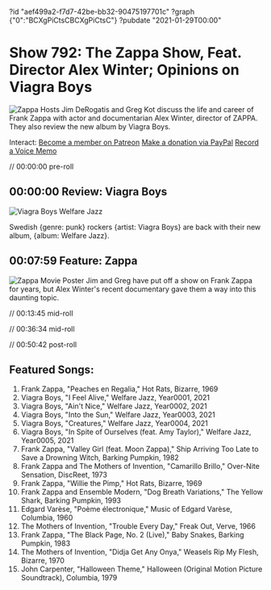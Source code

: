 ?id "aef499a2-f7d7-42be-bb32-90475197701c"
?graph {"0":"BCXgPiCtsCBCXgPiCtsC"}
?pubdate "2021-01-29T00:00"
# Show 792: The Zappa Show, Feat. Director Alex Winter; Opinions on Viagra Boys
![Zappa](https://static.soundopinions.org/images/2021/zappa._crop.jpeg)
Hosts Jim DeRogatis and Greg Kot discuss the life and career of Frank Zappa with actor and documentarian Alex Winter, director of ZAPPA. They also review the new album by Viagra Boys. 

Interact:
[Become a member on Patreon](https://www.patreon.com/soundopinions) 
[Make a donation via PayPal](https://bit.ly/36zIhZK)
[Record a Voice Memo](https://www.micdropp.com/studio/5febf006eba45/) 

// 00:00:00 pre-roll

## 00:00:00 Review: Viagra Boys

![Viagra Boys Welfare Jazz](https://static.soundopinions.org/assets/792/01.jpg)

Swedish {genre: punk} rockers {artist: Viagra Boys} are back with their new album, {album: Welfare Jazz}. 

## 00:07:59 Feature: Zappa
![Zappa Movie Poster](https://static.soundopinions.org/images/2021/zappa.jpeg)
Jim and Greg have put off a show on Frank Zappa for years, but Alex Winter's recent documentary gave them a way into this daunting topic. 


// 00:13:45 mid-roll

// 00:36:34 mid-roll

// 00:50:42 post-roll



## Featured Songs:
1. Frank Zappa, "Peaches en Regalia," Hot Rats, Bizarre, 1969
1. Viagra Boys, "I Feel Alive," Welfare Jazz, Year0001, 2021
1. Viagra Boys, "Ain't Nice," Welfare Jazz, Year0002, 2021
1. Viagra Boys, "Into the Sun," Welfare Jazz, Year0003, 2021
1. Viagra Boys, "Creatures," Welfare Jazz, Year0004, 2021
1. Viagra Boys, "In Spite of Ourselves (feat. Amy Taylor)," Welfare Jazz, Year0005, 2021
1. Frank Zappa, "Valley Girl (feat. Moon Zappa)," Ship Arriving Too Late to Save a Drowning Witch, Barking Pumpkin, 1982
1. Frank Zappa and The Mothers of Invention, "Camarillo Brillo," Over-Nite Sensation, DiscReet, 1973
1. Frank Zappa, "Willie the Pimp," Hot Rats, Bizarre, 1969
1. Frank Zappa and Ensemble Modern, "Dog Breath Variations," The Yellow Shark, Barking Pumpkin, 1993
1. Edgard Varèse, "Poème électronique," Music of Edgard Varèse, Columbia, 1960
1. The Mothers of Invention, "Trouble Every Day," Freak Out, Verve, 1966
1. Frank Zappa, "The Black Page, No. 2 (Live)," Baby Snakes, Barking Pumpkin, 1983
1. The Mothers of Invention, "Didja Get Any Onya," Weasels Rip My Flesh, Bizarre, 1970
1. John Carpenter, "Halloween Theme," Halloween (Original Motion Picture Soundtrack), Columbia, 1979




